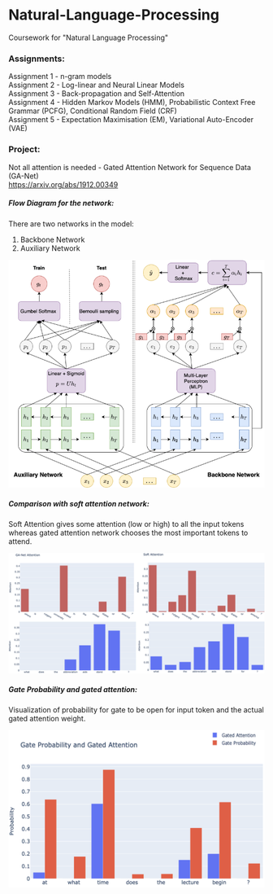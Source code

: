 # Natural-Language-Processing

Coursework for "Natural Language Processing"  

### Assignments:  
Assignment 1 - n-gram models  
Assignment 2 - Log-linear and Neural Linear Models  
Assignment 3 - Back-propagation and Self-Attention  
Assignment 4 - Hidden Markov Models (HMM), Probabilistic Context Free Grammar (PCFG), Conditional Random Field (CRF)  
Assignment 5 - Expectation Maximisation (EM), Variational Auto-Encoder (VAE)  

### Project:  
Not all attention is needed - Gated Attention Network for Sequence Data (GA-Net)  
https://arxiv.org/abs/1912.00349  

##### Flow Diagram for the network:  
There are two networks in the model:  
1. Backbone Network  
2. Auxiliary Network  

![](images/flow_dia.png?raw=true)  

##### Comparison with soft attention network:
Soft Attention gives some attention (low or high) to all the input tokens whereas gated attention network chooses the most important tokens to attend.

![](images/attention.png?raw=true)

##### Gate Probability and gated attention:
Visualization of probability for gate to be open for input token and the actual gated attention weight.  

![](images/gate_prob_and_attn.png?raw=true)  
                                                                                                   
